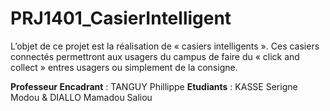 # PRJ1401_CasierIntelligent
L’objet de ce projet est la réalisation de « casiers intelligents ». Ces casiers connectés permettront aux usagers du campus de faire du « click and collect » entres usagers ou simplement de la consigne.

**Professeur Encadrant** : TANGUY Phillippe
**Etudiants** : KASSE Serigne Modou & DIALLO Mamadou Saliou
